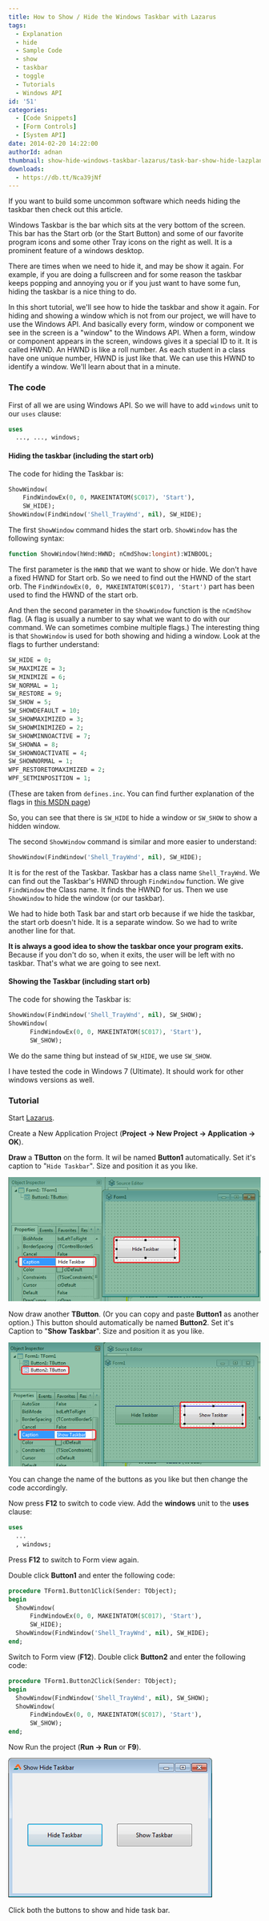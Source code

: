 ```yaml
---
title: How to Show / Hide the Windows Taskbar with Lazarus
tags:
  - Explanation
  - hide
  - Sample Code
  - show
  - taskbar
  - toggle
  - Tutorials
  - Windows API
id: '51'
categories:
  - [Code Snippets]
  - [Form Controls]
  - [System API]
date: 2014-02-20 14:22:00
authorId: adnan
thumbnail: show-hide-windows-taskbar-lazarus/task-bar-show-hide-lazplanet-thumb.jpg
downloads:
  - https://db.tt/Nca39jNf
---
```


If you want to build some uncommon software which needs hiding the taskbar then check out this article.
<!-- more -->


Windows Taskbar is the bar which sits at the very bottom of the screen. This bar has the Start orb (or the Start Button) and some of our favorite program icons and some other Tray icons on the right as well. It is a prominent feature of a windows desktop.

There are times when we need to hide it, and may be show it again. For example, if you are doing a fullscreen and for some reason the taskbar keeps popping and annoying you or if you just want to have some fun, hiding the taskbar is a nice thing to do.

In this short tutorial, we'll see how to hide the taskbar and show it again. For hiding and showing a window which is not from our project, we will have to use the Windows API. And basically every form, window or component we see in the screen is a "window" to the Windows API. When a form, window or component appears in the screen, windows gives it a special ID to it. It is called HWND. An HWND is like a roll number. As each student in a class have one unique number, HWND is just like that. We can use this HWND to identify a window. We'll learn about that in a minute.

### The code

First of all we are using Windows API. So we will have to add `windows` unit to our `uses` clause:

```pascal
uses
  ..., ..., windows;
```


#### Hiding the taskbar (including the start orb)

The code for hiding the Taskbar is:

```pascal
ShowWindow(
    FindWindowEx(0, 0, MAKEINTATOM($C017), 'Start'),
    SW_HIDE);
ShowWindow(FindWindow('Shell_TrayWnd', nil), SW_HIDE);
```

The first `ShowWindow` command hides the start orb. `ShowWindow` has the following syntax:

```pascal
function ShowWindow(hWnd:HWND; nCmdShow:longint):WINBOOL;
```

The first parameter is the `HWND` that we want to show or hide. We don't have a fixed HWND for Start orb. So we need to find out the HWND of the start orb. The `FindWindowEx(0, 0, MAKEINTATOM($C017), 'Start')` part has been used to find the HWND of the start orb.

And then the second parameter in the `ShowWindow` function is the `nCmdShow` flag. (A flag is usually a number to say what we want to do with our command. We can sometimes combine multiple flags.) The interesting thing is that `ShowWindow` is used for both showing and hiding a window. Look at the flags to further understand:

```pascal
SW_HIDE = 0;
SW_MAXIMIZE = 3;
SW_MINIMIZE = 6;
SW_NORMAL = 1;
SW_RESTORE = 9;
SW_SHOW = 5;
SW_SHOWDEFAULT = 10;
SW_SHOWMAXIMIZED = 3;
SW_SHOWMINIMIZED = 2;
SW_SHOWMINNOACTIVE = 7;
SW_SHOWNA = 8;
SW_SHOWNOACTIVATE = 4;
SW_SHOWNORMAL = 1;
WPF_RESTORETOMAXIMIZED = 2;
WPF_SETMINPOSITION = 1;
```

(These are taken from `defines.inc`. You can find further explanation of the flags in [this MSDN page](http://msdn.microsoft.com/en-us/library/windows/desktop/ms633548%28v=vs.85%29.aspx))

So, you can see that there is `SW_HIDE` to hide a window or `SW_SHOW` to show a hidden window.

The second `ShowWindow` command is similar and more easier to understand:

```pascal
ShowWindow(FindWindow('Shell_TrayWnd', nil), SW_HIDE);
```

It is for the rest of the Taskbar. Taskbar has a class name `Shell_TrayWnd`. We can find out the Taskbar's HWND through `FindWindow` function. We give `FindWindow` the Class name. It finds the HWND for us. Then we use `ShowWindow` to hide the window (or our taskbar).

We had to hide both Task bar and start orb because if we hide the taskbar, the start orb doesn't hide. It is a separate window. So we had to write another line for that.

**It is always a good idea to show the taskbar once your program exits.** Because if you don't do so, when it exits, the user will be left with no taskbar. That's what we are going to see next.


#### Showing the Taskbar (including start orb)

The code for showing the Taskbar is:

```pascal
ShowWindow(FindWindow('Shell_TrayWnd', nil), SW_SHOW);
ShowWindow(
      FindWindowEx(0, 0, MAKEINTATOM($C017), 'Start'),
      SW_SHOW);
```

We do the same thing but instead of `SW_HIDE`, we use `SW_SHOW`.

I have tested the code in Windows 7 (Ultimate). It should work for other windows versions as well.


### Tutorial

Start [Lazarus](http://www.lazarus.freepascal.org/).

Create a New Application Project (**Project -> New Project -> Application -> OK**).

**Draw** a **TButton** on the form. It wil be named **Button1** automatically. Set it's caption to "`Hide Taskbar`". Size and position it as you like.


![Hide Taskbar Button in lazarus, windows](show-hide-windows-taskbar-lazarus/hide-taskbar-button-lazarus.gif "Hide Taskbar Button in lazarus, windows")


Now draw another **TButton**. (Or you can copy and paste **Button1** as another option.) This button should automatically be named **Button2**. Set it's Caption to "**Show Taskbar**". Size and position it as you like.


![Show Taskbar Button in lazarus, windows](show-hide-windows-taskbar-lazarus/show-taskbar-button-lazarus.gif "Show Taskbar Button in lazarus, windows")


You can change the name of the buttons as you like but then change the code accordingly.

Now press **F12** to switch to code view. Add the **windows** unit to the **uses** clause:

```pascal
uses
  ...
  , windows;
```

Press **F12** to switch to Form view again.

Double click **Button1** and enter the following code:

```pascal
procedure TForm1.Button1Click(Sender: TObject);
begin
  ShowWindow(
      FindWindowEx(0, 0, MAKEINTATOM($C017), 'Start'),
      SW_HIDE);
  ShowWindow(FindWindow('Shell_TrayWnd', nil), SW_HIDE);
end;
```

Switch to Form view (**F12**). Double click **Button2** and enter the following code:

```pascal
procedure TForm1.Button2Click(Sender: TObject);
begin
  ShowWindow(FindWindow('Shell_TrayWnd', nil), SW_SHOW);
  ShowWindow(
      FindWindowEx(0, 0, MAKEINTATOM($C017), 'Start'),
      SW_SHOW);
end;
```

Now Run the project (**Run -> Run** or **F9**).


![show hide taskbar lazarus project](show-hide-windows-taskbar-lazarus/show-hide-taskbar-lazarus-project.gif "show hide taskbar lazarus project")


Click both the buttons to show and hide task bar.
